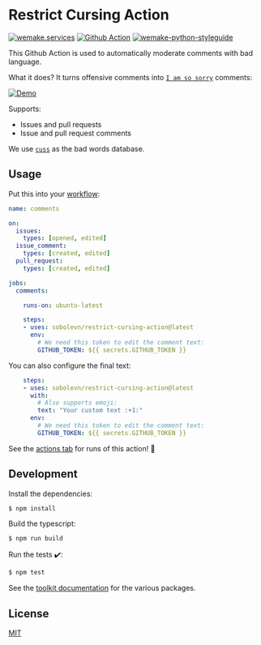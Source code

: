 # Restrict Cursing Action

[![wemake.services](https://img.shields.io/badge/%20-wemake.services-green.svg?label=%20&logo=data%3Aimage%2Fpng%3Bbase64%2CiVBORw0KGgoAAAANSUhEUgAAABAAAAAQCAMAAAAoLQ9TAAAABGdBTUEAALGPC%2FxhBQAAAAFzUkdCAK7OHOkAAAAbUExURQAAAAAAAAAAAAAAAAAAAAAAAAAAAAAAAP%2F%2F%2F5TvxDIAAAAIdFJOUwAjRA8xXANAL%2Bv0SAAAADNJREFUGNNjYCAIOJjRBdBFWMkVQeGzcHAwksJnAPPZGOGAASzPzAEHEGVsLExQwE7YswCb7AFZSF3bbAAAAABJRU5ErkJggg%3D%3D)](https://wemake.services)
[![Github Action](https://github.com/sobolevn/restrict-cursing-action/workflows/test/badge.svg)](https://github.com/sobolevn/restrict-cursing-action/actions)
[![wemake-python-styleguide](https://img.shields.io/badge/style-wemake-000000.svg)](https://github.com/wemake-services/wemake-frontend-styleguide)

This Github Action is used to automatically moderate comments with bad language.

What it does? It turns offensive comments into [`I am so sorry`](https://github.com/sobolevn/restrict-cursing-action/issues/3) comments:

[![Demo](https://github.com/sobolevn/restrict-cursing-action/blob/master/assets/demo.png?raw=true)](https://github.com/sobolevn/restrict-cursing-action)

Supports:

- Issues and pull requests
- Issue and pull request comments

We use [`cuss`](https://github.com/words/cuss) as the bad words database.


## Usage

Put this into your [workflow](https://help.github.com/en/articles/configuring-a-workflow):

```yaml
name: comments

on:
  issues:
    types: [opened, edited]
  issue_comment:
    types: [created, edited]
  pull_request:
    types: [created, edited]

jobs:
  comments:

    runs-on: ubuntu-latest

    steps:
    - uses: sobolevn/restrict-cursing-action@latest
      env:
        # We need this token to edit the comment text:
        GITHUB_TOKEN: ${{ secrets.GITHUB_TOKEN }}
```

You can also configure the final text:

```yaml
    steps:
    - uses: sobolevn/restrict-cursing-action@latest
      with:
        # Also supports emoji:
        text: "Your custom text :+1:"
      env:
        # We need this token to edit the comment text:
        GITHUB_TOKEN: ${{ secrets.GITHUB_TOKEN }}
```

See the [actions tab](https://github.com/actions/javascript-action/actions) for runs of this action! :rocket:


## Development

Install the dependencies:

```bash
$ npm install
```

Build the typescript:

```bash
$ npm run build
```

Run the tests :heavy_check_mark::

```bash
$ npm test
```

See the [toolkit documentation](https://github.com/actions/toolkit/blob/master/README.md#packages) for the various packages.


## License

[MIT](https://github.com/sobolevn/restrict-cursing-action/blob/master/LICENSE)

